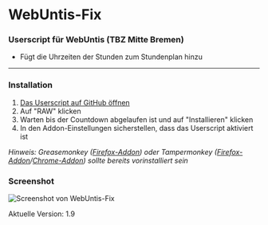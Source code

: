 # WebUntis-Fix
### Userscript für WebUntis (TBZ Mitte Bremen) ###

* Fügt die Uhrzeiten der Stunden zum Stundenplan hinzu

 - - - -
 
 ### Installation ###

1. [Das Userscript auf GitHub öffnen](https://github.com/flosommerfeld/WebUntis-Fix/blob/master/webuntis1.9.user.js)
2. Auf "RAW" klicken
3. Warten bis der Countdown abgelaufen ist und auf "Installieren" klicken
4. In den Addon-Einstellungen sicherstellen, dass das Userscript aktiviert ist

*Hinweis: Greasemonkey ([Firefox-Addon](https://addons.mozilla.org/en-US/firefox/addon/greasemonkey/)) oder Tampermonkey ([Firefox-Addon](https://addons.mozilla.org/de/firefox/addon/tampermonkey/)/[Chrome-Addon](https://chrome.google.com/webstore/detail/tampermonkey/dhdgffkkebhmkfjojejmpbldmpobfkfo?hl=de)) sollte bereits vorinstalliert sein*


### Screenshot ###
![Screenshot von WebUntis-Fix](http://i.imgur.com/k6hSBap.png "Screenshot von WebUntis-Fix")




Aktuelle Version: 1.9
